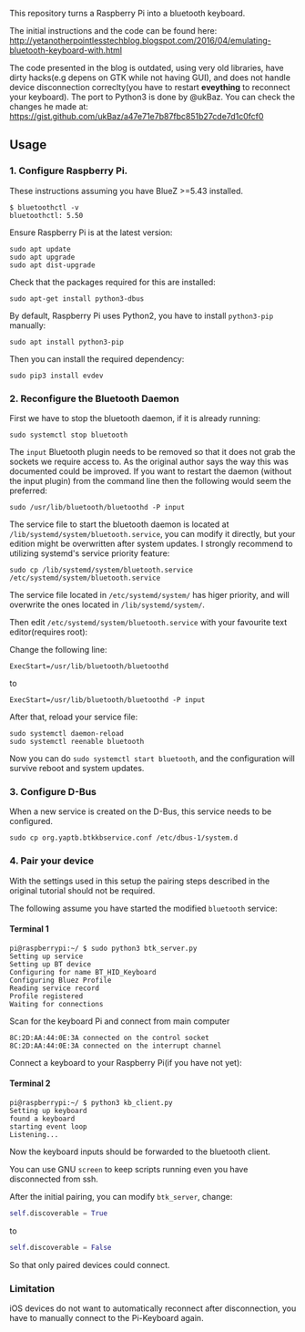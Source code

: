 This repository turns a Raspberry Pi into a bluetooth keyboard.

The initial instructions and the code can be found here:
http://yetanotherpointlesstechblog.blogspot.com/2016/04/emulating-bluetooth-keyboard-with.html

The code presented in the blog is outdated, using very old libraries, have dirty hacks(e.g depens on GTK while not having GUI), and does not handle device disconnection correclty(you have to restart __eveything__ to reconnect your keyboard).
The port to Python3 is done by @ukBaz. You can check the changes he made at: https://gist.github.com/ukBaz/a47e71e7b87fbc851b27cde7d1c0fcf0

## Usage

### 1. Configure Raspberry Pi.

These instructions assuming you have BlueZ >=5.43 installed. 

```shell
$ bluetoothctl -v
bluetoothctl: 5.50
```

Ensure Raspberry Pi is at the latest version:

```shell
sudo apt update
sudo apt upgrade
sudo apt dist-upgrade
```

Check that the packages required for this are installed:

```shell
sudo apt-get install python3-dbus
```

By default, Raspberry Pi uses Python2, you have to install `python3-pip` manually:

```shell
sudo apt install python3-pip
```

Then you can install the required dependency:

```shell
sudo pip3 install evdev
```

### 2. Reconfigure the Bluetooth Daemon

First we have to stop the bluetooth daemon, if it is already running:

```shell
sudo systemctl stop bluetooth
```

The `input` Bluetooth plugin needs to be removed so that it does not grab the sockets we require access to. As the original author says the way this was documented could be improved. If you want to restart the daemon (without the input plugin) from the command line then the following would seem the preferred:

```shell
sudo /usr/lib/bluetooth/bluetoothd -P input
```

The service file to start the bluetooth daemon is located at `/lib/systemd/system/bluetooth.service`, you can modify it directly, but your edition might be overwritten after system updates. I strongly recommend to utilizing systemd's service priority feature:

```shell
sudo cp /lib/systemd/system/bluetooth.service /etc/systemd/system/bluetooth.service
```

The service file located in `/etc/systemd/system/` has higer priority, and will overwrite the ones located in `/lib/systemd/system/`.

Then edit `/etc/systemd/system/bluetooth.service` with your favourite text editor(requires root):

Change the following line:

```
ExecStart=/usr/lib/bluetooth/bluetoothd
```
to

```
ExecStart=/usr/lib/bluetooth/bluetoothd -P input
```

After that, reload your service file:

```
sudo systemctl daemon-reload
sudo systemctl reenable bluetooth
```

Now you can do `sudo systemctl start bluetooth`, and the configuration will survive reboot and system updates.

### 3. Configure D-Bus

When a new service is created on the D-Bus, this service needs to be configured.

```shell
sudo cp org.yaptb.btkkbservice.conf /etc/dbus-1/system.d
```

### 4. Pair your device
With the settings used in this setup the pairing steps described in the original tutorial should not be required. 

The following assume you have started the modified `bluetooth` service:

#### Terminal 1

```shell
pi@raspberrypi:~/ $ sudo python3 btk_server.py
Setting up service
Setting up BT device
Configuring for name BT_HID_Keyboard
Configuring Bluez Profile
Reading service record
Profile registered
Waiting for connections
 ```
Scan for the keyboard Pi and connect from main computer
```
8C:2D:AA:44:0E:3A connected on the control socket
8C:2D:AA:44:0E:3A connected on the interrupt channel
```

Connect a keyboard to your Raspberry Pi(if you have not yet):

#### Terminal 2
```shell
pi@raspberrypi:~/ $ python3 kb_client.py
Setting up keyboard
found a keyboard
starting event loop
Listening...
```

Now the keyboard inputs should be forwarded to the bluetooth client.

You can use GNU `screen` to keep scripts running even you have disconnected from ssh.

After the initial pairing, you can modify `btk_server`, change:

```python
self.discoverable = True
```

to 

```python
self.discoverable = False
```

So that only paired devices could connect.

### Limitation

iOS devices do not want to automatically reconnect after disconnection, you have to manually connect to the Pi-Keyboard again.







